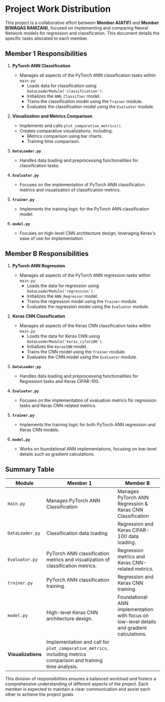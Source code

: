 # Project Work Distribution

This project is a collaborative effort between **Member A(ATIF)** and **Member B(WAQAS RAMZAN)**, focused on implementing and comparing Neural Network models for regression and classification. This document details the specific tasks allocated to each member.

## Member 1 Responsibilities

1.  **PyTorch ANN Classification**
    *   Manages all aspects of the PyTorch ANN classification tasks within `main.py`.
        *   Loads data for classification using `DataLoaderModule('classification')`.
        *   Initializes the `ANN_Classifier` model.
        *   Trains the classification model using the `Trainer` module.
        *   Evaluates the classification model using the `Evaluator` module.

2.  **Visualization and Metrics Comparison**
    *   Implements and calls `plot_comparative_metrics()`.
    *   Creates comparative visualizations, including:
        *   Metrics comparison using bar charts.
        *   Training time comparison.

3.  **`DataLoader.py`**
    *   Handles data loading and preprocessing functionalities for classification tasks.

4.  **`Evaluator.py`**
    *   Focuses on the implementation of PyTorch ANN classification metrics and visualization of classification metrics.

5.  **`trainer.py`**
    *   Implements the training logic for the PyTorch ANN classification model.

6. **`model.py`**
    *   Focuses on high-level CNN architecture design, leveraging Keras's ease of use for implementation.

## Member B Responsibilities

1.  **PyTorch ANN Regression**
    *   Manages all aspects of the PyTorch ANN regression tasks within `main.py`.
        *   Loads the data for regression using `DataLoaderModule('regression')`.
        *   Initializes the `ANN_Regressor` model.
        *   Trains the regression model using the `Trainer` module.
        *   Evaluates the regression model using the `Evaluator` module.

2.  **Keras CNN Classification**
    *   Manages all aspects of the Keras CNN classification tasks within `main.py`.
        *   Loads the data for Keras CNN using `DataLoaderModule('keras_cifar100')`.
        *   Initializes the `KerasCNN` model.
        *   Trains the CNN model using the `Trainer` module.
        *   Evaluates the CNN model using the `Evaluator` module.

3.  **`DataLoader.py`**
    *   Handles data loading and preprocessing functionalities for Regression tasks and Keras CIFAR-100.

4.  **`Evaluator.py`**
    *   Focuses on the implementation of evaluation metrics for regression tasks and Keras CNN-related metrics.

5.  **`trainer.py`**
    *   Implements the training logic for both PyTorch ANN regression and Keras CNN models.

6.  **`model.py`**
    *   Works on foundational ANN implementations, focusing on low-level details such as gradient calculations.

## Summary Table

| Module         | Member 1                                                                     | Member B                                                                         |
| -------------- | ----------------------------------------------------------------------------- | --------------------------------------------------------------------------------- |
| `main.py`      | Manages PyTorch ANN Classification                                          | Manages PyTorch ANN Regression & Keras CNN Classification                         |
| `DataLoader.py`| Classification data loading                                                   | Regression and Keras CIFAR-100 data loading.                                       |
| `Evaluator.py`| PyTorch ANN classification metrics and visualization of classification metrics. | Regression metrics and Keras CNN-related metrics.                                  |
| `trainer.py`   | PyTorch ANN classification training.                                           | Regression and Keras CNN training.                                                 |
| `model.py`     | High-level Keras CNN architecture design.                                      | Foundational ANN implementation with focus on low-level details and gradient calculations.      |
| **Visualizations**   | Implementation and call for `plot_comparative_metrics`, including metrics comparison and training time analysis.                |                                                                                    |

This division of responsibilities ensures a balanced workload and fosters a comprehensive understanding of different aspects of the project. Each member is expected to maintain a clear communication and assist each other to achieve the project goals.
